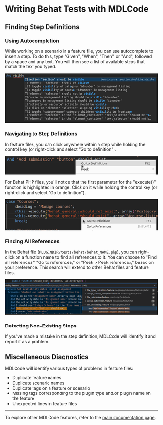 # Writing Behat Tests with MDLCode

## Finding Step Definitions

### Using Autocompletion

While working on a scenario in a feature file, you can use autocomplete to insert a step.
To do this, type "Given", "When", "Then", or "And", followed by a space and any text. You will then see a list of available steps that match the text you typed.

![Autocompletion](https://raw.githubusercontent.com/lmscloud-io/mdlcode-docs/main/docs/media/behat/autocomplete.png)

### Navigating to Step Definitions

In feature files, you can click anywhere within a step while holding the control key (or right-click and
select "Go to definition").

![Go to Definition (Feature)](https://raw.githubusercontent.com/lmscloud-io/mdlcode-docs/main/docs/media/behat/gotodefinition_feature.png)

For Behat PHP files, you'll notice that the first parameter for the "execute()" function is
highlighted in orange. Click on it while holding the control key (or right-click and
select "Go to definition").

![Go to Definition](https://raw.githubusercontent.com/lmscloud-io/mdlcode-docs/main/docs/media/behat/gotodefinition.png)

### Finding All References

In the Behat file (`PLUGINDIR/tests/behat/behat_NAME.php`), you can right-click on a function
name to find all references to it. You can choose to "Find all references," "Go to references," or "Peek > Peek references," based on your preference. This search will extend to other Behat files and feature files.

![Find All References](https://raw.githubusercontent.com/lmscloud-io/mdlcode-docs/main/docs/media/behat/references.png)

### Detecting Non-Existing Steps

If you've made a mistake in the step definition, MDLCode will identify it and report it as a problem.

## Miscellaneous Diagnostics

MDLCode will identify various types of problems in feature files:
- Duplicate feature names
- Duplicate scenario names
- Duplicate tags on a feature or scenario
- Missing tags corresponding to the plugin type and/or plugin name on the feature
- Unexpected lines in feature files

---

To explore other MDLCode features, refer to the [main documentation page](README.md).
